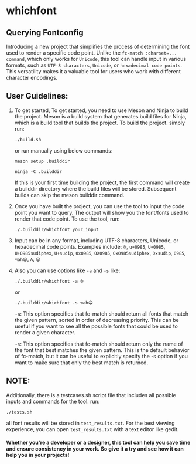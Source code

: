 # whichfont
## Querying Fontconfig

Introducing a new project that simplifies the process of determining the font used to render a specific code point. Unlike the `fc-match :charset=... command`, which only works for `Unicode`, this tool can handle input in various formats, such as `UTF-8 characters`, `Unicode`, or `hexadecimal code points`. This versatility makes it a valuable tool for users who work with different character encodings.

## User Guidelines:
1. To get started, To get started, you need to use Meson and Ninja to build the project. Meson is a build system that generates build files for Ninja, which is a build tool that builds the project. To build the project. simply run:
    ```
    ./build.sh
    ```
    or run manually using below commands:
    ```
    meson setup .builddir
    ```
    ```
    ninja -C .builddir
    ```
    If this is your first time building the project, the first command will create a builddir directory where the build files will be stored. Subsequent builds can skip the meson builddir command.

2. Once you have built the project, you can use the tool to input the code point you want to query. The output will show you the font/fonts used to render that code point. To use the tool, run:
    ```
    ./.builddir/whichfont your_input
    ```

3. Input can be in any format, including UTF-8 characters, Unicode, or hexadecimal code points. Examples include:
    `कें`, `u+0985`, `U+0985`, `U+0985sudiphex`, `U+sudip`, `0x0985`, `0X0985`, `0x0985sudiphex`, `0xsudip`, `0985`, `অah😀`, `A`, `😀`
 
4. Also you can use options like `-a` and `-s` like: 
    ```
    ./.builddir/whichfont -a कें
    ``` 
    or 
    ```
    ./.builddir/whichfont -s অah😀
    ```
    `-a`: This option specifies that fc-match should return all fonts that match the given pattern, sorted in order of decreasing priority. This can be useful if you want to see all the possible fonts that could be used to render a given character.

    `-s`: This option specifies that fc-match should return only the name of the font that best matches the given pattern. This is the default behavior of fc-match, but it can be useful to explicitly specify the -s option if you want to make sure that only the best match is returned.

## NOTE: 

Additionally, there is a testcases.sh script file that includes all possible inputs and commands for the tool.
run:
```
./tests.sh
```
all font results will be stored in `test_results.txt`. For the best viewing experience, you can open `test_results.txt` with a text editor like gedit.

#### Whether you're a developer or a designer, this tool can help you save time and ensure consistency in your work. So give it a try and see how it can help you in your projects!
